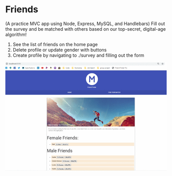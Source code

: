 # Friends
(A practice MVC app using Node, Express, MySQL, and Handlebars)  Fill out the survey and be matched with others based on our top-secret, digital-age algorithm!

1. See the list of friends on the home page
2. Delete profile or update gender with buttons
3. Create profile by navigating to ./survey and filling out the form


<img src='demo.gif' alt='app demo gif'></img>